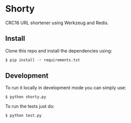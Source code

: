 # Shorty

CRC16 URL shortener using Werkzeug and Redis.

## Install

Clone this repo and install the dependencies using:
```bash
$ pip install -r requirements.txt
```

## Development

To run it locally in development mode you can simply use:
```
$ python shorty.py
```

To run the tests just do:
```
$ python test.py
```


